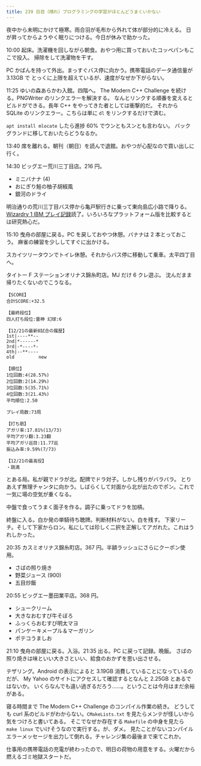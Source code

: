```yaml
---
title: 239 日目（晴れ）プログラミングの学習がほとんどうまくいかない
---
```


夜中から未明にかけて極寒。雨合羽が毛布から外れて体が部分的に冷える。
日が昇ってからようやく眠りにつける。今日が休みで助かった。

10:00 起床。洗濯機を回しながら朝食。おやつ用に買っておいたコッペパンもここで投入。
掃除をして洗濯物を干す。

PC かばんを持って外出。まっすぐバス停に向かう。携帯電話のデータ通信量が 3.13GB で
とっくに上限を超えているが、速度がなぜか下がらない。

11:25 ゆいの森あらかわ入館。四階へ。
The Modern C++ Challenge を続ける。PNGWriter のリンクエラーを解決する。
なんとリンクする順番を変えるとビルドができる。長年 C++ をやってきた者としては衝撃的だ。
それから SQLite のリンクエラー。こちらは単に `dl` をリンクするだけで済む。

`apt install mlocate` したら進捗 60% でウンともスンとも言わない。
バックグランドに移しておいたらどうなるか。

13:40 席を離れる。朝刊（朝日）を読んで退館。おやつが心配なので買い出しに行く。

14:30 ビッグエー荒川三丁目店。216 円。

* ミニバナナ (4)
* おにぎり鮭の柚子胡椒風
* 銀河のドライ

明治通りの荒川三丁目バス停から亀戸駅行きに乗って東向島広小路で降りる。
[Wizardry 1 IBM プレイ記録][metal]読了。いろいろなプラットフォーム版を比較するとは研究熱心だ。

15:10 曳舟の部屋に戻る。PC を戻しておやつ休憩。バナナは 2 本とっておこう。
麻雀の練習を少ししてすぐに出かける。

スカイツリータウンでトイレ休憩。それからバス停に移動して乗車。太平四丁目へ。

タイトー F ステーションオリナス錦糸町店。MJ だけ 6 クレ遊ぶ。
沈んだまま帰りたくないのでこうなる。

```text
【SCORE】
合計SCORE:+32.5

【最終段位】
四人打ち段位:雷神 幻球:6

【12/21の最新8試合の履歴】
1st|----**--
2nd|*------*
3rd|-*----*-
4th|--**----
old         new

【順位】
1位回数:4(28.57%)
2位回数:2(14.29%)
3位回数:5(35.71%)
4位回数:3(21.43%)
平均順位:2.50

プレイ局数:73局

【打ち筋】
アガリ率:17.81%(13/73)
平均アガリ翻:3.23翻
平均アガリ巡目:11.77巡
振込み率:9.59%(7/73)

【12/21の最高役】
・跳満
```

とある局。私が親でドラが北。配牌でドラ対子。しかし残りがバラバラ。
とりあえず無理チャンタに向かう。しばらくして対面から北が出たのでポン。これで一気に場の空気が重くなる。

中盤で食ってうまく面子を作る。調子に乗ってドラを加槓。

終盤に入る。白か発の単騎待ち聴牌。判断材料がない。白を残す。
下家リーチ。そして下家からロン。私にしては珍しく二択を正解してアガれた。これはうれしかった。

20:35 カスミオリナス錦糸町店。367 円。半額ラッシュにさらにクーポン使用。

* さばの照り焼き
* 野菜ジュース (900)
* 五目炒飯

20:55 ビッグエー墨田業平店。368 円。

* シュークリーム
* 大きなおむすび牛そぼろ
* ふっくらおむすび明太マヨ
* パンケーキメープル＆マーガリン
* ポテコうましお

21:10 曳舟の部屋に戻る。入浴。21:35 出る。PC に戻って記録。晩飯。
さばの照り焼きは味といい大きさといい、給食のおかずを思い出させる。

テザリング。Android の表示によると 3.19GB 消費していることになっているのだが、
My Yahoo のサイトにアクセスして確認するとなんと 2.25GB とあるではないか。
いくらなんでも違い過ぎるだろう……。ということは今月はまだ余裕がある。

寝る時間まで The Modern C++ Challenge のコンパイル作業の続き。
どうしても curl 系のビルドがわからない。`CMakeLists.txt` を見たらメンテが怪しいから気をつけろと書いてある。
そこでなぜか存在する `Makefile` の中身を見たら `make linux` でいけそうなので実行する。が、ダメ。
見たことがないコンパイルエラーメッセージを出力して倒れる。チャレンジ集の最後まで来てこれか。

仕事用の携帯電話の充電が終わったので、明日の荷物の用意をする。火曜だから燃えるゴミ地獄スタートだ。

[metal]: http://metal.the-ninja.jp/

